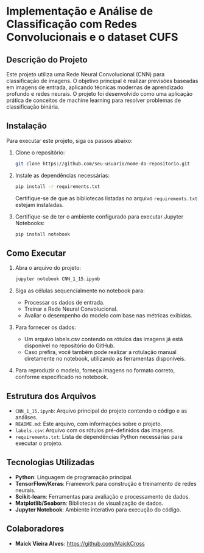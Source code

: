 # Implementação e Análise de Classificação com Redes Convolucionais e o dataset CUFS

## Descrição do Projeto
Este projeto utiliza uma Rede Neural Convolucional (CNN) para classificação de imagens. O objetivo principal é realizar previsões baseadas em imagens de entrada, aplicando técnicas modernas de aprendizado profundo e redes neurais. O projeto foi desenvolvido como uma aplicação prática de conceitos de machine learning para resolver problemas de classificação binária.

## Instalação
Para executar este projeto, siga os passos abaixo:

1. Clone o repositório:
   ```bash
   git clone https://github.com/seu-usuario/nome-do-repositorio.git
   ```
2. Instale as dependências necessárias:
   ```bash
   pip install -r requirements.txt
   ```
   Certifique-se de que as bibliotecas listadas no arquivo `requirements.txt` estejam instaladas.

3. Certifique-se de ter o ambiente configurado para executar Jupyter Notebooks:
   ```bash
   pip install notebook
   ```

## Como Executar
1. Abra o arquivo do projeto:
   ```bash
   jupyter notebook CNN_1_15.ipynb
   ```

2. Siga as células sequencialmente no notebook para:
   - Processar os dados de entrada.
   - Treinar a Rede Neural Convolucional.
   - Avaliar o desempenho do modelo com base nas métricas exibidas.
3. Para fornecer os dados:
   - Um arquivo labels.csv contendo os rótulos das imagens já está disponível no repositório do GitHub.
   - Caso prefira, você também pode realizar a rotulação manual diretamente no notebook, utilizando as ferramentas disponíveis.

4. Para reproduzir o modelo, forneça imagens no formato correto, conforme especificado no notebook.

## Estrutura dos Arquivos
- `CNN_1_15.ipynb`: Arquivo principal do projeto contendo o código e as análises.
- `README.md`: Este arquivo, com informações sobre o projeto.
- `labels.csv`: Arquivo com os rótulos pré-definidos das imagens.
- `requirements.txt`: Lista de dependências Python necessárias para executar o projeto.

## Tecnologias Utilizadas
- **Python**: Linguagem de programação principal.
- **TensorFlow/Keras**: Framework para construção e treinamento de redes neurais.
- **Scikit-learn**: Ferramentas para avaliação e processamento de dados.
- **Matplotlib/Seaborn**: Bibliotecas de visualização de dados.
- **Jupyter Notebook**: Ambiente interativo para execução do código.

## Colaboradores
- **Maick Vieira Alves**: https://github.com/MaickCross

